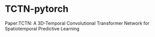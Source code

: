 # TCTN-pytorch
Paper:TCTN: A 3D-Temporal Convolutional Transformer Network for Spatiotemporal Predictive Learning
